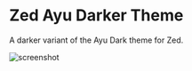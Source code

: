 # Zed Ayu Darker Theme

A darker variant of the Ayu Dark theme for Zed.

![screenshot](https://github.com/user-attachments/assets/a30d8e4c-af14-465c-be79-ec0ee5230a46)
